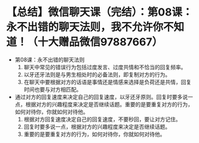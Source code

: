 # 【总结】微信聊天课（完结）：第08课：永不出错的聊天法则，我不允许你不知道！（十大赠品微信97887667）

-   第08课：永不出错的聊天法则
    1.  聊天中常见的错误行为包括过度发言、过度共情和不恰当的回复频率。
    2.  以牙还牙法则是与男生相处时的必备法则，即复制对方的行为。
    3.  在聊天中要根据对方的话语是事情还是情感来选择是负荷还是共情，回复时间也要与对方相匹配。
-   通过对方的回复速度来决定自己的回复速度，以牙还牙原则。回复时要多说一点，根据对方的兴趣程度来决定是否继续话题。重要的是要重复对方的行为，如何对待你，你就如何对待他。
    1.  根据对方回复速度决定自己的回复速度，不要秒回，要让对方记住。
    2.  回复时要多说一点，根据对方的兴趣程度来决定是否继续话题。
    3.  重要的是要重复对方的行为，如何对待你，你就如何对待他。